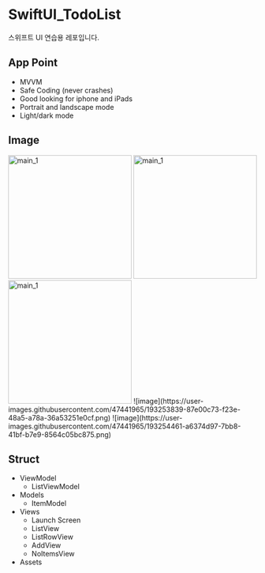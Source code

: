 # SwiftUI_TodoList
스위프트 UI 연습용 레포입니다.

## App Point

- MVVM
- Safe Coding (never crashes)
- Good looking for iphone and iPads
- Portrait and landscape mode
- Light/dark mode

## Image

<img width="250" alt="main_1" src="https://user-images.githubusercontent.com/47441965/193253499-d26ba47e-69e2-478d-a320-9f27f8c2c7d0.gif">
<img width="250" alt="main_1" src="https://user-images.githubusercontent.com/47441965/193253839-87e00c73-f23e-48a5-a78a-36a53251e0cf.png">
<img width="250" alt="main_1" src="https://user-images.githubusercontent.com/47441965/193254461-a6374d97-7bb8-41bf-b7e9-8564c05bc875.png">
![image](https://user-images.githubusercontent.com/47441965/193253839-87e00c73-f23e-48a5-a78a-36a53251e0cf.png)
![image](https://user-images.githubusercontent.com/47441965/193254461-a6374d97-7bb8-41bf-b7e9-8564c05bc875.png)

## Struct

- ViewModel
  - ListViewModel
- Models
  - ItemModel
- Views
  - Launch Screen
  - ListView
  - ListRowView
  - AddView
  - NoItemsView
- Assets  

